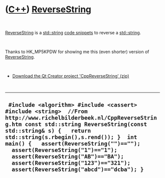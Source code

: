 
 

 

 

 

 

([C++](Cpp.md)) [ReverseString](CppReverseString.md)
======================================================

 

[ReverseString](CppReverseString.md) is a [std::string](CppStdString.md)
[code snippets](CppCodeSnippets.md) to reverse a
[std::string](CppStdString.md).

 

Thanks to HK\_MP5KPDW for showing me this (even shorter) version of
[ReverseString](CppReverseString.md).

 

-   [Download the Qt Creator project
    'CppReverseString' (zip)](CppReverseString.zip)

 

  ----------------------------------------------------------------------------------------------------------------------------------------------------------------------------------------------------------------------------------------------------------------------------------------------------------------------------------------------------------------------------------------------------------------------------------------
  ` #include <algorithm> #include <cassert> #include <string>  //From http://www.richelbilderbeek.nl/CppReverseString.htm const std::string ReverseString(const std::string& s) {   return std::string(s.rbegin(),s.rend()); }  int main() {   assert(ReverseString("")=="");   assert(ReverseString("1")=="1");   assert(ReverseString("AB")=="BA");   assert(ReverseString("123")=="321");   assert(ReverseString("abcd")=="dcba"); }`
  ----------------------------------------------------------------------------------------------------------------------------------------------------------------------------------------------------------------------------------------------------------------------------------------------------------------------------------------------------------------------------------------------------------------------------------------

 

 

 

 

 

 

